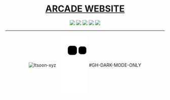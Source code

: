 # <div align="center"><a target="_blank" href="https://www.arcade-project.ml/">ARCADE WEBSITE</a></div>
<div align="center"><a target="_blank" href="https://github.com/Itsoon-xyz/ARCADE"><img src="https://img.shields.io/badge/ARCADE Repository-2b2b2b?style=for-the-badge&logo=Github&logoColor=white"></a> <a target="_blank" href="https://twitter.com/Itsoon_xyz"><img src="https://img.shields.io/badge/Twitter-1a8cd8?style=for-the-badge&logo=Twitter&logoColor=white"></a> <a target="_blank" href="https://discord.gg/ejJmR5Y9YC"><img src="https://img.shields.io/badge/Discord-0f1ba1?style=for-the-badge&logo=Discord&logoColor=white"></a> <img src="https://img.shields.io/badge/youtube-ff1a1a?style=for-the-badge&logo=youtube&logoColor=white"> <img src="https://komarev.com/ghpvc/?username=Itsoon-xyz&style=for-the-badge" /></div>

---


<p align="center"> <img src="https://github-readme-stats.vercel.app/api?username=Itsoon-xyz&show_icons=true&bg_color=000000&title_color=8300FF&hide_border=true&border_radius=12&icon_color=8300FF&text_color=bdbdbd&text_bold=true" alt="Itsoon-xyz" />

<img align="center" src="https://github.com/Itsoon-xyz/Itsoon-xyz/blob/output/github-contribution-grid-snake.svg">
#GH-DARK-MODE-ONLY
